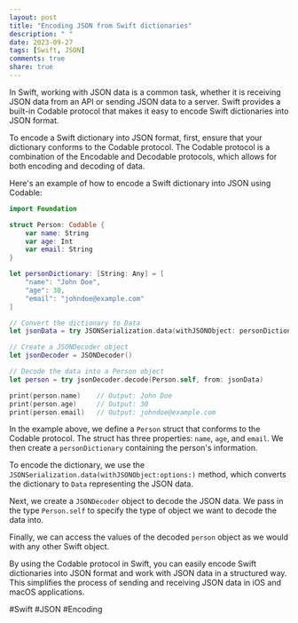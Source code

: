 ```yaml
---
layout: post
title: "Encoding JSON from Swift dictionaries"
description: " "
date: 2023-09-27
tags: [Swift, JSON]
comments: true
share: true
---
```


In Swift, working with JSON data is a common task, whether it is receiving JSON data from an API or sending JSON data to a server. Swift provides a built-in Codable protocol that makes it easy to encode Swift dictionaries into JSON format.

To encode a Swift dictionary into JSON format, first, ensure that your dictionary conforms to the Codable protocol. The Codable protocol is a combination of the Encodable and Decodable protocols, which allows for both encoding and decoding of data.

Here's an example of how to encode a Swift dictionary into JSON using Codable:

```swift
import Foundation

struct Person: Codable {
    var name: String
    var age: Int
    var email: String
}

let personDictionary: [String: Any] = [
    "name": "John Doe",
    "age": 30,
    "email": "johndoe@example.com"
]

// Convert the dictionary to Data
let jsonData = try JSONSerialization.data(withJSONObject: personDictionary, options: [])

// Create a JSONDecoder object
let jsonDecoder = JSONDecoder()

// Decode the data into a Person object
let person = try jsonDecoder.decode(Person.self, from: jsonData)

print(person.name)    // Output: John Doe
print(person.age)     // Output: 30
print(person.email)   // Output: johndoe@example.com
```

In the example above, we define a `Person` struct that conforms to the Codable protocol. The struct has three properties: `name`, `age`, and `email`. We then create a `personDictionary` containing the person's information.

To encode the dictionary, we use the `JSONSerialization.data(withJSONObject:options:)` method, which converts the dictionary to `Data` representing the JSON data.

Next, we create a `JSONDecoder` object to decode the JSON data. We pass in the type `Person.self` to specify the type of object we want to decode the data into.

Finally, we can access the values of the decoded `person` object as we would with any other Swift object.

By using the Codable protocol in Swift, you can easily encode Swift dictionaries into JSON format and work with JSON data in a structured way. This simplifies the process of sending and receiving JSON data in iOS and macOS applications.

#Swift #JSON #Encoding